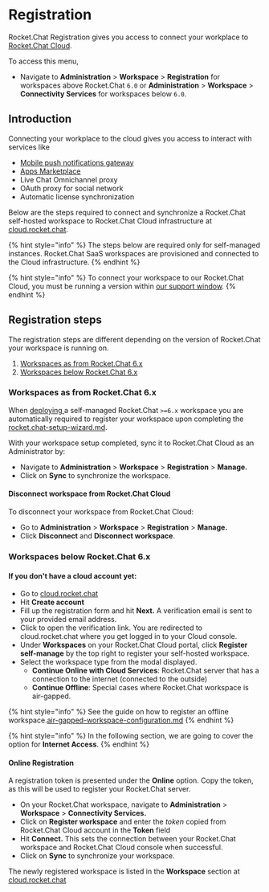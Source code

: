 # Registration

Rocket.Chat Registration gives you access to connect your workplace to [Rocket.Chat Cloud](https://cloud.rocket.chat/).

To access this menu,

* Navigate to **Administration** > **Workspace** > **Registration** for workspaces above Rocket.Chat `6.0` or **Administration** > **Workspace** > **Connectivity Services** for workspaces below `6.0`.

## Introduction

Connecting your workplace to the cloud gives you access to interact with services like

* [Mobile push notifications gateway](../rocket.chat-mobile/push-notifications/)
* [Apps Marketplace](https://www.rocket.chat/marketplace)
* Live Chat Omnichannel proxy
* OAuth proxy for social network
* Automatic license synchronization

Below are the steps required to connect and synchronize a Rocket.Chat self-hosted workspace to Rocket.Chat Cloud infrastructure at [cloud.rocket.chat](https://cloud.rocket.chat).

{% hint style="info" %}
The steps below are required only for self-managed instances. Rocket.Chat SaaS workspaces are provisioned and connected to the Cloud infrastructure.
{% endhint %}

{% hint style="info" %}
To connect your workspace to our Rocket.Chat Cloud, you must be running a version within [our support window](../../customer-center/rocket.chats-support-structure/premium-support-plans/support-prerequisites-and-version-durability.md#support-window-duration).
{% endhint %}

## Registration steps

The registration steps are different depending on the version of Rocket.Chat your workspace is running on.

1. [Workspaces as from Rocket.Chat 6.x](registration.md#workspaces-as-from-rocket.chat-6.x)
2. [Workspaces below Rocket.Chat 6.x](registration.md#workspaces-below-rocket.chat-6.x)

### Workspaces as from Rocket.Chat 6.x

When [deploying ](broken-reference)a self-managed Rocket.Chat `>=6.x` workspace you are automatically required to register your workspace upon completing the  [rocket.chat-setup-wizard.md](../../setup-and-configure/accessing-your-workspace/rocket.chat-setup-wizard.md "mention").

With your workspace setup completed, sync it to Rocket.Chat Cloud as an Administrator by:

* Navigate to **Administration** > **Workspace** > **Registration** > **Manage.**
* Click on **Sync** to synchronize the workspace.

#### Disconnect workspace from Rocket.Chat Cloud

To disconnect your workspace from Rocket.Chat Cloud:

* Go to **Administration** > **Workspace** > **Registration** > **Manage.**
* Click **Disconnect** and **Disconnect workspace**.

### Workspaces below Rocket.Chat 6.x

#### **If you don't have a cloud account yet:**

* Go to [cloud.rocket.chat](https://cloud.rocket.chat)
* Hit **Create account**
* Fill up the registration form and hit **Next.** A verification email is sent to your provided email address.
* Click to open the verification link. You are redirected to cloud.rocket.chat where you get logged in to your Cloud console.&#x20;
* Under **Workspaces** on your Rocket.Chat Cloud portal, click  **Register self-manage** by the top right to register your self-hosted workspace.
* Select the workspace type from the modal displayed.
  * **Continue Online with Cloud Services**: Rocket.Chat server that has a connection to the internet (connected to the outside)
  * **Continue Offline**: Special cases where Rocket.Chat workspace is air-gapped.

{% hint style="info" %}
See the guide on how to register an offline workspace.[air-gapped-workspace-configuration.md](../../setup-and-configure/rocket.chat-air-gapped-deployment/air-gapped-workspace-configuration.md "mention")
{% endhint %}

{% hint style="info" %}
In the following section, we are going to cover the option for **Internet Access**.
{% endhint %}

#### Online Registration

A registration token is presented under the **Online** option. Copy the token, as this will be used to register your Rocket.Chat server.

* On your Rocket.Chat workspace, navigate to **Administration** > **Workspace** > **Connectivity Services.**
* Click on **Register workspace** and enter the _token_ copied from Rocket.Chat Cloud account in the **Token** field
* Hit **Connect.** This sets the connection between your Rocket.Chat workspace and Rocket.Chat Cloud console when successful.
* Click on **Sync** to synchronize your workspace.

The newly registered workspace is listed in the **Workspace** section at [cloud.rocket.chat](https://cloud.rocket.chat)
